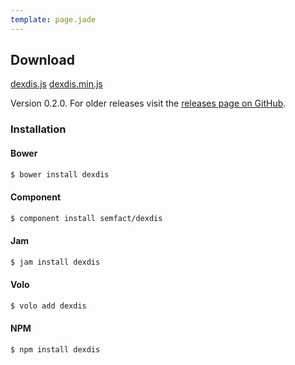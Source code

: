 ```yaml
---
template: page.jade
---
```


## Download

<a class="btn btn-success" href="https://github.com/semfact/dexdis/releases/download/0.2.0/dexdis.js"><span class="icon-download-alt"></span> dexdis.js</a>
<a class="btn btn-success" href="https://github.com/semfact/dexdis/releases/download/0.2.0/dexdis.min.js"><span class="icon-download-alt"></span> dexdis.min.js</a>

Version 0.2.0. For older releases visit the
[releases page on GitHub](https://github.com/semfact/dexdis/releases).

### Installation

#### Bower

```bash
$ bower install dexdis
```

#### Component

```bash
$ component install semfact/dexdis
```

#### Jam

```bash
$ jam install dexdis
```

#### Volo

```bash
$ volo add dexdis
```

#### NPM

```bash
$ npm install dexdis
```
